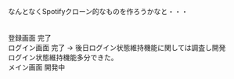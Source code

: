 なんとなくSpotifyクローン的なものを作ろうかなと・・・<br>
<br><br>
登録画面 完了<br>
ログイン画面 完了 -> 後日ログイン状態維持機能に関しては調査し開発<br>
ログイン状態維持機能多分できた。<br>
メイン画面 開発中<br>
